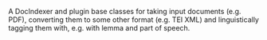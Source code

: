 A DocIndexer and plugin base classes for taking input documents (e.g. PDF), converting
them to some other format (e.g. TEI XML) and linguistically tagging them with, e.g. 
with lemma and part of speech.